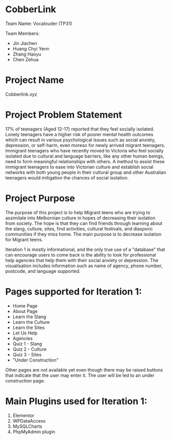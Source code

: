 # CobberLink
Team Name: Vocalouder (TP31)

Team Members: 
- Jin Jiachen
- Huang Chyi Yenn
- Zhang Haoyu
- Chen Zehua

# Project Name
Cobberlink.xyz 

# Project Problem Statement
17% of teenagers (Aged 12-17) reported that they feel socially isolated. Lonely teenagers have a higher risk of poorer mental health outcomes which can result in various psychological issues such as social anxiety, depression, or self-harm, even moreso for newly arrived migrant teenagers. Immigrant teenagers who have recently moved to Victoria who feel socially isolated due to cultural and language barriers, like any other human beings, need to form meaningful relationships with others. A method to assist these immigrant teenagers to ease into Victorian culture and establish social networks with both young people in their cultural group and other Australian teenagers would mitigation the chances of social isolation.

# Project Purpose 
The purpose of this project is to help Migrant teens who are trying to assimilate into Melbornian culture in hopes of decreasing their isolation from society. The hope is that they can find friends through learning about the slang, culture, sites, find activities, cultural festivals, and diasporic communities if they miss home. The main purpose is to decrease isolation for Migrant teens.

Iteration 1 is mostly informational, and the only true use of a "database" that can encourage users to come back is the ability to look for professional help agencies that help them with their social anxiety or depression. The visualisation includes information such as name of agency, phone number, postcode, and language supported.

# Pages supported for Iteration 1:
- Home Page
- About Page
- Learn the Slang
- Learn the Culture
- Learn the Sites
- Let Us Help
- Agencies
- Quiz 1 - Slang
- Quiz 2 - Culture
- Quiz 3 - Sites
- "Under Construction"

Other pages are not available yet even though there may be raised buttons that indicate that the user may enter it. The user will be led to an under construction page.

# Main Plugins used for Iteration 1:
1. Elementor
2. WPDataAccess
3. MySQLCharts
4. PhpMyAdmin plugin
